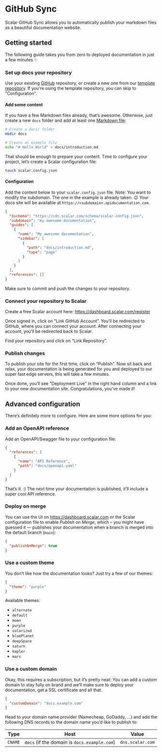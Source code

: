 # GitHub Sync

Scalar GitHub Sync allows you to automatically publish your markdown files as a beautiful documentation website.

## Getting started

The following guide takes you from zero to deployed documentation in just a few minutes ✨

### Set up docs your repository

Use your existing [GitHub](https://github.com/) repository, or create a new one from our [template repository](https://github.com/scalar/docs-template). If you're using the template repository, you can skip to "Configuration".

#### Add some content

If you have a few Markdown files already, that’s awesome. Otherwise, just create a new `docs` folder and add at least one [Markdown file](https://docs.github.com/en/get-started/writing-on-github/getting-started-with-writing-and-formatting-on-github/basic-writing-and-formatting-syntax):

```bash
# Create a docs/ folder
mkdir docs

# Create an example file
echo "# Hello World" > docs/introduction.md
```

That should be enough to prepare your content. Time to configure your project, let’s create a Scalar configuration file:

```bash
touch scalar.config.json
```

#### Configuration

Add the content below to your `scalar.config.json` file. Note: You want to modify the subdomain. The one in the example is already taken. 😉 Your docs site will be available at `https://<subdomain>.apidocumentation.com`.

```json
{
  "$schema": "https://cdn.scalar.com/schema/scalar-config.json",
  "subdomain": "my-awesome-documentation",
  "guides": [
    {
      "name": "My awesome documentation",
      "sidebar": [
        {
          "path": "docs/introduction.md",
          "type": "page"
        }
      ]
    }
  ],
  "references": []
}
```

Make sure to commit and push the changes to your repository.

### Connect your repository to Scalar

Create a free Scalar account here: https://dashboard.scalar.com/register

Once signed in, click on “Link GitHub Account”. You’ll be redirected to GitHub, where you can connect your account. After connecting your account, you’ll be redirected back to Scalar.

Find your repository and click on “Link Repository”.

### Publish changes

To publish your site for the first time, click on “Publish". Now sit back and relax, your documentation is being generated for you and deployed to our super fast edge servers, this will take a few minutes.

Once done, you’ll see "Deployment Live" in the right hand column and a link to your new documentation site. Congratulations, you’ve made it!

## Advanced configuration

There’s definitely more to configure. Here are some more options for you:

### Add an OpenAPI reference

Add an OpenAPI/Swagger file to your configuration file:

```json
{
  "references": [
    {
      "name": "API Reference",
      "path": "docs/openapi.yaml"
    }
  ]
}
```

That’s it. :) The next time your documentation is published, it’ll include a super cool API reference.

### Deploy on merge

You can use the UI on https://dashboard.scalar.com or the Scalar configuration file to enable _Publish on Merge_, which – you might have guessed it — publishes your documentation when a branch is merged into the default branch (`main`):

```json
{
  "publishOnMerge": true
}
```

### Use a custom theme

You don’t like how the documentation looks? Just try a few of our themes:

```json
{
  "theme": "purple"
}
```

Available themes:

- `alternate`
- `default`
- `moon`
- `purple`
- `solarized`
- `bluePlanet`
- `deepSpace`
- `saturn`
- `kepler`
- `mars`

### Use a custom domain

Okay, this requires a subscription, but it’s pretty neat: You can add a custom domain to stay fully on brand and we’ll make sure to deploy your documentation, get a SSL certificate and all that.

```json
{
  "customDomain": "docs.example.com"
}
```

Head to your domain name provider (Namecheap, GoDaddy, …) and add the following DNS records to the domain name you’d like to publish to:

| Type    | Host                                         | Value            |
| ------- | -------------------------------------------- | ---------------- |
| `CNAME` | `docs` (if the domain is `docs.example.com`) | `dns.scalar.com` |
